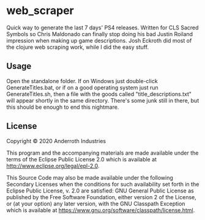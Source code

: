 # web_scraper

Quick way to generate the last 7 days' PS4 releases. Written for CLS Sacred Symbols so Chris Maldonado can finally stop doing his bad Justin Roiland impression when making up game descriptions. Josh Eckroth did most of the clojure web scraping work, while I did the easy stuff.

## Usage

Open the standalone folder. If on Windows just double-click GenerateTitles.bat, or if on a good operating system just run GenerateTitles.sh, then a file with the goods called "title_descriptions.txt" will appear shortly in the same directory. There's some junk still in there, but this should be enough to end this nightmare.

## License

Copyright © 2020 Anderroth Industries

This program and the accompanying materials are made available under the
terms of the Eclipse Public License 2.0 which is available at
http://www.eclipse.org/legal/epl-2.0.

This Source Code may also be made available under the following Secondary
Licenses when the conditions for such availability set forth in the Eclipse
Public License, v. 2.0 are satisfied: GNU General Public License as published by
the Free Software Foundation, either version 2 of the License, or (at your
option) any later version, with the GNU Classpath Exception which is available
at https://www.gnu.org/software/classpath/license.html.
